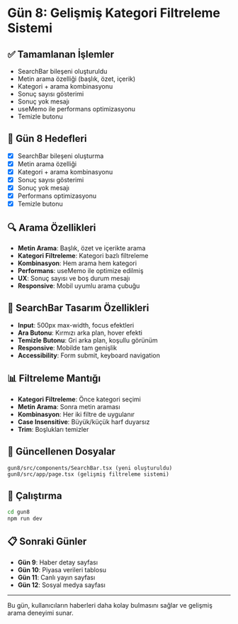 # Gün 8: Gelişmiş Kategori Filtreleme Sistemi

## ✅ Tamamlanan İşlemler
- SearchBar bileşeni oluşturuldu
- Metin arama özelliği (başlık, özet, içerik)
- Kategori + arama kombinasyonu
- Sonuç sayısı gösterimi
- Sonuç yok mesajı
- useMemo ile performans optimizasyonu
- Temizle butonu

## 🎯 Gün 8 Hedefleri
- [x] SearchBar bileşeni oluşturma
- [x] Metin arama özelliği
- [x] Kategori + arama kombinasyonu
- [x] Sonuç sayısı gösterimi
- [x] Sonuç yok mesajı
- [x] Performans optimizasyonu
- [x] Temizle butonu

## 🔍 Arama Özellikleri
- **Metin Arama**: Başlık, özet ve içerikte arama
- **Kategori Filtreleme**: Kategori bazlı filtreleme
- **Kombinasyon**: Hem arama hem kategori
- **Performans**: useMemo ile optimize edilmiş
- **UX**: Sonuç sayısı ve boş durum mesajı
- **Responsive**: Mobil uyumlu arama çubuğu

## 🎨 SearchBar Tasarım Özellikleri
- **Input**: 500px max-width, focus efektleri
- **Ara Butonu**: Kırmızı arka plan, hover efekti
- **Temizle Butonu**: Gri arka plan, koşullu görünüm
- **Responsive**: Mobilde tam genişlik
- **Accessibility**: Form submit, keyboard navigation

## 📊 Filtreleme Mantığı
- **Kategori Filtreleme**: Önce kategori seçimi
- **Metin Arama**: Sonra metin araması
- **Kombinasyon**: Her iki filtre de uygulanır
- **Case Insensitive**: Büyük/küçük harf duyarsız
- **Trim**: Boşlukları temizler

## 📁 Güncellenen Dosyalar
```
gun8/src/components/SearchBar.tsx (yeni oluşturuldu)
gun8/src/app/page.tsx (gelişmiş filtreleme sistemi)
```

## 🚀 Çalıştırma
```bash
cd gun8
npm run dev
```

## 📋 Sonraki Günler
- **Gün 9**: Haber detay sayfası
- **Gün 10**: Piyasa verileri tablosu
- **Gün 11**: Canlı yayın sayfası
- **Gün 12**: Sosyal medya sayfası

---

Bu gün, kullanıcıların haberleri daha kolay bulmasını sağlar ve gelişmiş arama deneyimi sunar.
